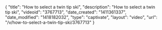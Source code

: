 {
    "title": "How to select a twin tip ski",
    "description": "How to select a twin tip ski",
    "videoid": "3767713",
    "date_created": "1411361337",
    "date_modified": "1418182032",
    "type": "captivate",
    "layout": "video",
    "url": "\/v\/how-to-select-a-twin-tip-ski\/3767713"
}